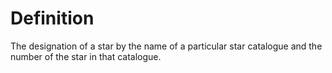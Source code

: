 # Definition

The designation of a star by the name of a particular star catalogue and
the number of the star in that catalogue.
